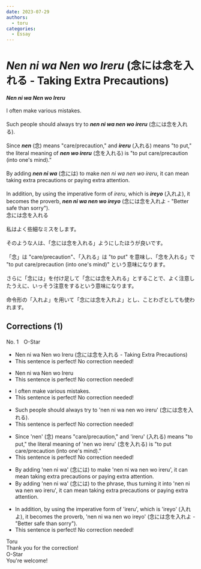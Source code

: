 ```yaml
---
date: 2023-07-29
authors:
  - toru
categories:
  - Essay
---
```


<h1 id="subject_show"><strong><em>Nen ni wa Nen wo Ireru</strong></em> (念には念を入れる - Taking Extra Precautions)</h1>
<div class="date" hidden>Jul 29, 2023 17:42</div>
<div id="post"><div id="body_show_ori">
<strong><em>Nen ni wa Nen wo Ireru</strong></em><br/><br/>I often make various mistakes.<br/><br/>Such people should always try to <strong><em>nen ni wa nen wo ireru</em></strong> (念には念を入れる).<br/><br/>Since <strong><em>nen</em></strong> (念) means "care/precaution," and <strong><em>ireru</em></strong> (入れる) means "to put," the literal meaning of <strong><em>nen wo ireru</em></strong> (念を入れる) is "to put care/precaution (into one's mind)."<br/><br/>By adding <strong><em>nen ni wa</em></strong> (念には) to make <em>nen ni wa nen wo ireru</em>, it can mean taking extra precautions or paying extra attention.<br/><br/>In addition, by using the imperative form of <em>ireru</em>, which is <strong><em>ireyo</em></strong> (入れよ), it becomes the proverb, <strong><em>nen ni wa nen wo ireyo</em></strong> (念には念を入れよ - "Better safe than sorry").
</div></div>

<!-- more -->

<div id="post_ja"><div id="body_show_mo">
念には念を入れる<br/><br/>私はよく些細なミスをします。<br/><br/>そのような人は、「念には念を入れる」ようにしたほうが良いです。<br/><br/>「念」は "care/precaution"、「入れる」は "to put" を意味し、「念を入れる」で "to put care/precaution (into one's mind)" という意味になります。<br/><br/>さらに「念には」を付け足して「念には念を入れる」とすることで、よく注意したうえに、いっそう注意をするという意味になります。<br/><br/>命令形の「入れよ」を用いて「念には念を入れよ」とし、ことわざとしても使われます。
</div></div>

## Corrections (1)
<div id="block"><div class="first_name"> No. 1　<span class="just_name">O-Star</span></div><div id="block2">
<ul class="correction_field">
<li class="incorrect">Nen ni wa Nen wo Ireru (念には念を入れる - Taking Extra Precautions)</li>
<li class="corrected perfect">This sentence is perfect! No correction needed!</li>
</ul>
<ul class="correction_field">
<li class="incorrect">Nen ni wa Nen wo Ireru</li>
<li class="corrected perfect">This sentence is perfect! No correction needed!</li>
</ul>
<ul class="correction_field">
<li class="incorrect">I often make various mistakes.</li>
<li class="corrected perfect">This sentence is perfect! No correction needed!</li>
</ul>
<ul class="correction_field">
<li class="incorrect">Such people should always try to 'nen ni wa nen wo ireru' (念には念を入れる).</li>
<li class="corrected perfect">This sentence is perfect! No correction needed!</li>
</ul>
<ul class="correction_field">
<li class="incorrect">Since 'nen' (念) means "care/precaution," and 'ireru' (入れる) means "to put," the literal meaning of 'nen wo ireru' (念を入れる) is "to put care/precaution (into one's mind)."</li>
<li class="corrected perfect">This sentence is perfect! No correction needed!</li>
</ul>
<ul class="correction_field">
<li class="incorrect">By adding 'nen ni wa' (念には) to make 'nen ni wa nen wo ireru', it can mean taking extra precautions or paying extra attention.</li>
<li class="corrected correct">
By adding 'nen ni wa' (念には) <span class="f_bold">to the phrase, thus turning it into </span>'nen ni wa nen wo ireru', it can mean taking extra precautions or paying extra attention.
</li>
</ul>
<ul class="correction_field">
<li class="incorrect">In addition, by using the imperative form of 'ireru', which is 'ireyo' (入れよ), it becomes the proverb, 'nen ni wa nen wo ireyo' (念には念を入れよ - "Better safe than sorry").</li>
<li class="corrected perfect">This sentence is perfect! No correction needed!</li>
</ul>
</div><div class="name"><span class="just_name">Toru</span><br>
Thank you for the correction!
</div>
<div class="name"><span class="just_name">O-Star</span><br>
You're welcome!
</div>
</div>
